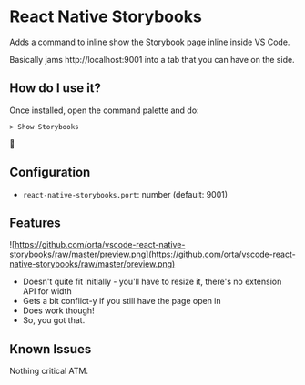 # React Native Storybooks

Adds a command to inline show the Storybook page inline inside VS Code. 

Basically jams http://localhost:9001 into a tab that you can have on the side. 

## How do I use it?

Once installed, open the command palette and do: 

`> Show Storybooks`

🎉

## Configuration

 - `react-native-storybooks.port`: number (default: 9001)

## Features

![https://github.com/orta/vscode-react-native-storybooks/raw/master/preview.png](https://github.com/orta/vscode-react-native-storybooks/raw/master/preview.png)

* Doesn't quite fit initially - you'll have to resize it, there's no extension API for width
* Gets a bit conflict-y if you still have the page open in   
* Does work though!
* So, you got that.

## Known Issues

Nothing critical ATM.
